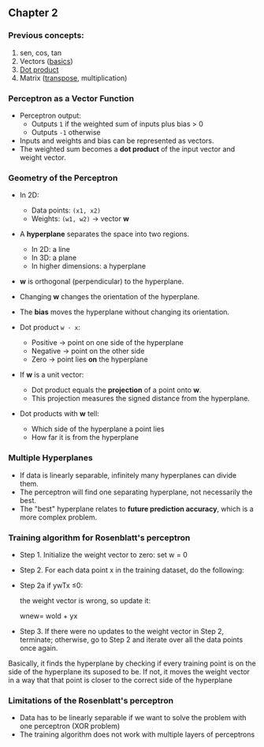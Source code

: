 ## Chapter 2

### Previous concepts:
1. sen, cos, tan
2. Vectors ([basics](https://www.youtube.com/watch?v=KBSCMTYaH1s&ab_channel=ProfessorDaveExplains))
3. [Dot product](https://www.youtube.com/watch?v=h0NJK4mEIJU&t=52s&ab_channel=PhysicsVideosbyEugeneKhutoryansky)
4. Matrix ([transpose](https://www.youtube.com/watch?v=TZrKrNVhbjI&ab_channel=KhanAcademy), multiplication)

### Perceptron as a Vector Function

- Perceptron output:  
  - Outputs `1` if the weighted sum of inputs plus bias > 0  
  - Outputs `-1` otherwise  
- Inputs and weights and bias can be represented as vectors.
- The weighted sum becomes a **dot product** of the input vector and weight vector.

### Geometry of the Perceptron

- In 2D:
  - Data points: `(x1, x2)`  
  - Weights: `(w1, w2)` → vector **w**
- A **hyperplane** separates the space into two regions.
  - In 2D: a line
  - In 3D: a plane
  - In higher dimensions: a hyperplane
- **w** is orthogonal (perpendicular) to the hyperplane.
- Changing **w** changes the orientation of the hyperplane.
- The **bias** moves the hyperplane without changing its orientation.

- Dot product `w · x`:
  - Positive → point on one side of the hyperplane
  - Negative → point on the other side
  - Zero → point lies **on** the hyperplane
- If **w** is a unit vector:
  - Dot product equals the **projection** of a point onto **w**.
  - This projection measures the signed distance from the hyperplane.
- Dot products with **w** tell:
  - Which side of the hyperplane a point lies
  - How far it is from the hyperplane

### Multiple Hyperplanes

- If data is linearly separable, infinitely many hyperplanes can divide them.
- The perceptron will find one separating hyperplane, not necessarily the best.
- The "best" hyperplane relates to **future prediction accuracy**, which is a more complex problem.


 ### Training algorithm for Rosenblatt's perceptron

- Step 1. Initialize the weight vector to zero: set w = 0

- Step 2. For each data point x in the training dataset, do the following:

 - Step 2a if ywTx ≤0:

    the weight vector is wrong, so update it:

    wnew= wold + yx

- Step 3. If there were no updates to the weight vector in Step 2, terminate; otherwise, go to Step 2 and iterate over all the data points once again.

Basically, it finds the hyperplane by checking if every training point is on the side of the hyperplane its suposed to be. 
If not, it moves the weight vector in a way that that point is closer to the correct side of the hyperplane

### Limitations of the Rosenblatt's perceptron

- Data has to be linearly separable if we want to solve the problem with one perceptron (XOR problem)
- The training algorithm does not work with multiple layers of perceptrons
